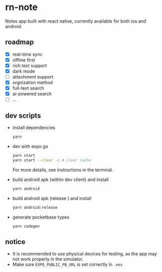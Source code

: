 # rn-note

Notes app built with react native, currently available for both ios and android.

## roadmap

- [x] real-time sync
- [x] offline first
- [x] rich text support
- [x] dark mode
- [ ] attachment support
- [x] orgnization method
- [x] full-text search
- [x] ai-powered search
- [ ] ...

## dev scripts

- install dependencies
  ```bash
  yarn
  ```
- dev with expo go

  ```bash
  yarn start
  yarn start --clear -c # clear cache
  ```

  For more details, see instructions in the terminal.

- build android apk (within dev client) and install

  ```bash
  yarn android
  ```

- build android apk (release ) and install

  ```bash
  yarn android:release
  ```

- generate pocketbase types
  ```bash
  yarn codegen
  ```

## notice

- It is recommended to use physical devices for testing, as the app may not work properly in the simulator.
- Make sure `EXPO_PUBLIC_PB_URL` is set correctly in `.env`
